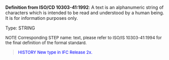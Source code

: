 **Definition from ISO/CD 10303-41:1992**: A text is an alphanumeric string of characters which is intended to be read and understood by a human being. It is for information purposes only.



Type: STRING 

> <font size="-1">
  NOTE Corresponding STEP name: text, please refer to ISO/IS 10303-41:1994
  for the final definition of the formal standard.
</font>

> <font size="-1" color="#0000FF">HISTORY New type in IFC Release 2x.
</font>